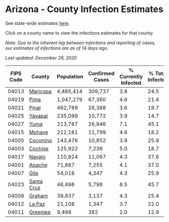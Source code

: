 # Arizona - County Infection Estimates

See state-wide estimates [here](/infections/us-az).

Click on a county name to view the infections estimates for that county.

*Note: Due to the inherent lag between infections and reporting of cases, our estimates of infections are as of 14 days ago.*

*Last updated: December 29, 2020*

|   FIPS Code |                   County |   Population |   Confirmed Cases |   % Currently Infected |   % Total Infected |
|-------------|--------------------------|--------------|-------------------|------------------------|--------------------|
|       04013 |     [Maricopa](maricopa) |    4,485,414 |           309,737 |                    3.8 |               24.5 |
|       04019 |             [Pima](pima) |    1,047,279 |            67,360 |                    4.6 |               21.4 |
|       04021 |           [Pinal](pinal) |      462,789 |            26,388 |                    3.6 |               19.7 |
|       04025 |       [Yavapai](yavapai) |      235,099 |            10,772 |                    3.9 |               14.7 |
|       04027 |             [Yuma](yuma) |      213,787 |            26,946 |                    7.1 |               45.1 |
|       04015 |         [Mohave](mohave) |      212,181 |            11,799 |                    4.6 |               18.2 |
|       04005 |     [Coconino](coconino) |      143,476 |            10,852 |                    3.9 |               25.9 |
|       04003 |       [Cochise](cochise) |      125,922 |             7,236 |                    5.0 |               18.7 |
|       04017 |         [Navajo](navajo) |      110,924 |            11,067 |                    4.3 |               37.6 |
|       04001 |         [Apache](apache) |       71,887 |             7,255 |                    4.1 |               37.0 |
|       04007 |             [Gila](gila) |       54,018 |             4,347 |                    4.3 |               25.9 |
|       04023 | [Santa Cruz](santa-cruz) |       46,498 |             5,798 |                    6.5 |               45.7 |
|       04009 |         [Graham](graham) |       38,837 |             3,137 |                    4.3 |               25.4 |
|       04012 |         [La Paz](la-paz) |       21,108 |             1,347 |                    3.7 |               22.0 |
|       04011 |     [Greenlee](greenlee) |        9,498 |               382 |                    2.0 |               12.9 |